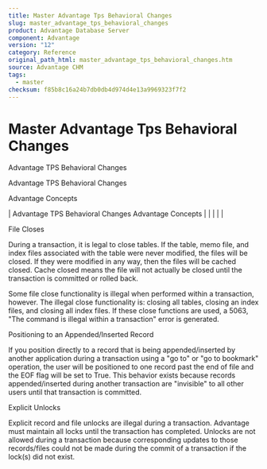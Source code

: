 ```yaml
---
title: Master Advantage Tps Behavioral Changes
slug: master_advantage_tps_behavioral_changes
product: Advantage Database Server
component: Advantage
version: "12"
category: Reference
original_path_html: master_advantage_tps_behavioral_changes.htm
source: Advantage CHM
tags:
  - master
checksum: f85b8c16a24b7db0db4d974d4e13a9969323f7f2
---
```


# Master Advantage Tps Behavioral Changes

Advantage TPS Behavioral Changes

Advantage TPS Behavioral Changes

Advantage Concepts

| Advantage TPS Behavioral Changes  Advantage Concepts |  |  |  |  |

File Closes

During a transaction, it is legal to close tables. If the table, memo file, and index files associated with the table were never modified, the files will be closed. If they were modified in any way, then the files will be cached closed. Cache closed means the file will not actually be closed until the transaction is committed or rolled back.

Some file close functionality is illegal when performed within a transaction, however. The illegal close functionality is: closing all tables, closing an index files, and closing all index files. If these close functions are used, a 5063, "The command is illegal within a transaction" error is generated.

Positioning to an Appended/Inserted Record

If you position directly to a record that is being appended/inserted by another application during a transaction using a "go to" or "go to bookmark" operation, the user will be positioned to one record past the end of file and the EOF flag will be set to True. This behavior exists because records appended/inserted during another transaction are "invisible" to all other users until that transaction is committed.

Explicit Unlocks

Explicit record and file unlocks are illegal during a transaction. Advantage must maintain all locks until the transaction has completed. Unlocks are not allowed during a transaction because corresponding updates to those records/files could not be made during the commit of a transaction if the lock(s) did not exist.
